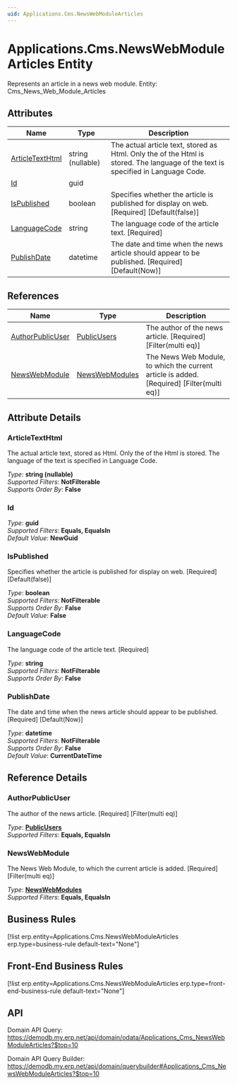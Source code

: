 ```yaml
---
uid: Applications.Cms.NewsWebModuleArticles
---
```

# Applications.Cms.NewsWebModuleArticles Entity

Represents an article in a news web module. Entity: Cms_News_Web_Module_Articles

## Attributes

| Name | Type | Description |
| ---- | ---- | --- |
| [ArticleTextHtml](Applications.Cms.NewsWebModuleArticles.md#articletexthtml) | string (nullable) | The actual article text, stored as Html. Only the <BODY> of the Html is stored. The language of the text is specified in Language Code. 
| [Id](Applications.Cms.NewsWebModuleArticles.md#id) | guid |  
| [IsPublished](Applications.Cms.NewsWebModuleArticles.md#ispublished) | boolean | Specifies whether the article is published for display on web. [Required] [Default(false)] 
| [LanguageCode](Applications.Cms.NewsWebModuleArticles.md#languagecode) | string | The language code of the article text. [Required] 
| [PublishDate](Applications.Cms.NewsWebModuleArticles.md#publishdate) | datetime | The date and time when the news article should appear to be published. [Required] [Default(Now)] 

## References

| Name | Type | Description |
| ---- | ---- | --- |
| [AuthorPublicUser](Applications.Cms.NewsWebModuleArticles.md#authorpublicuser) | [PublicUsers](Systems.External.PublicUsers.md) | The author of the news article. [Required] [Filter(multi eq)] |
| [NewsWebModule](Applications.Cms.NewsWebModuleArticles.md#newswebmodule) | [NewsWebModules](Applications.Cms.NewsWebModules.md) | The News Web Module, to which the current article is added. [Required] [Filter(multi eq)] |


## Attribute Details

### ArticleTextHtml

The actual article text, stored as Html. Only the <BODY> of the Html is stored. The language of the text is specified in Language Code.

_Type_: **string (nullable)**  
_Supported Filters_: **NotFilterable**  
_Supports Order By_: **False**  

### Id

_Type_: **guid**  
_Supported Filters_: **Equals, EqualsIn**  
_Default Value_: **NewGuid**  

### IsPublished

Specifies whether the article is published for display on web. [Required] [Default(false)]

_Type_: **boolean**  
_Supported Filters_: **NotFilterable**  
_Supports Order By_: **False**  
_Default Value_: **False**  

### LanguageCode

The language code of the article text. [Required]

_Type_: **string**  
_Supported Filters_: **NotFilterable**  
_Supports Order By_: **False**  

### PublishDate

The date and time when the news article should appear to be published. [Required] [Default(Now)]

_Type_: **datetime**  
_Supported Filters_: **NotFilterable**  
_Supports Order By_: **False**  
_Default Value_: **CurrentDateTime**  


## Reference Details

### AuthorPublicUser

The author of the news article. [Required] [Filter(multi eq)]

_Type_: **[PublicUsers](Systems.External.PublicUsers.md)**  
_Supported Filters_: **Equals, EqualsIn**  

### NewsWebModule

The News Web Module, to which the current article is added. [Required] [Filter(multi eq)]

_Type_: **[NewsWebModules](Applications.Cms.NewsWebModules.md)**  
_Supported Filters_: **Equals, EqualsIn**  



## Business Rules

[!list erp.entity=Applications.Cms.NewsWebModuleArticles erp.type=business-rule default-text="None"]

## Front-End Business Rules

[!list erp.entity=Applications.Cms.NewsWebModuleArticles erp.type=front-end-business-rule default-text="None"]

## API

Domain API Query:
<https://demodb.my.erp.net/api/domain/odata/Applications_Cms_NewsWebModuleArticles?$top=10>

Domain API Query Builder:
<https://demodb.my.erp.net/api/domain/querybuilder#Applications_Cms_NewsWebModuleArticles?$top=10>

